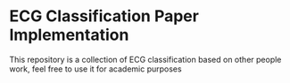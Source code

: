# ECG Classification Paper Implementation
This repository is a collection of ECG classification based on other people work, feel free to use it for academic purposes
